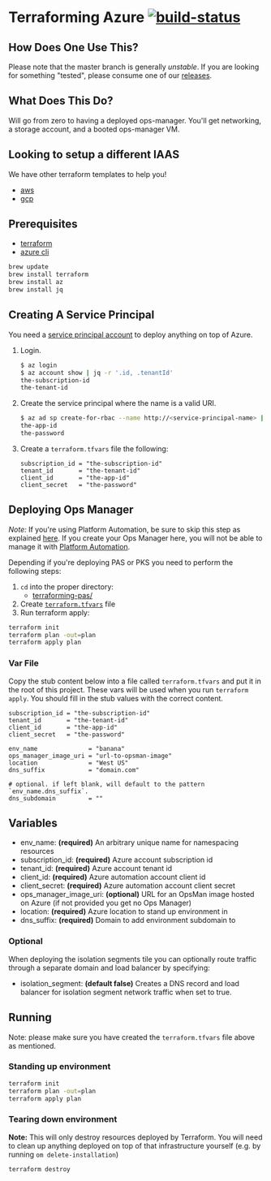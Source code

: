 # Terraforming Azure [![build-status](https://infra.ci.cf-app.com/api/v1/teams/main/pipelines/terraforming-azure/jobs/deploy-pas/badge)](https://infra.ci.cf-app.com/teams/main/pipelines/terraforming-azure)

## How Does One Use This?

Please note that the master branch is generally *unstable*. If you are looking for something "tested", please consume one of our [releases](https://github.com/pivotal-cf/terraforming-azure/releases).

## What Does This Do?

Will go from zero to having a deployed ops-manager. You'll get networking, a storage account, and
a booted ops-manager VM.

## Looking to setup a different IAAS

We have other terraform templates to help you!

- [aws](https://github.com/pivotal-cf/terraforming-aws)
- [gcp](https://github.com/pivotal-cf/terraforming-gcp)

## Prerequisites

- [terraform](https://learn.hashicorp.com/terraform/getting-started/install.html)
- [azure cli](https://azure.microsoft.com/en-us/documentation/articles/xplat-cli-install/)

```bash
brew update
brew install terraform
brew install az
brew install jq
```

## Creating A Service Principal

You need a [service principal account](https://docs.microsoft.com/en-us/cli/azure/create-an-azure-service-principal-azure-cli?view=azure-cli-latest#create-a-service-principal)
to deploy anything on top of Azure.

1. Login.
    ```bash
    $ az login
    $ az account show | jq -r '.id, .tenantId'
    the-subscription-id
    the-tenant-id
    ```

1. Create the service principal where the name is a valid URI.
    ```bash
    $ az ad sp create-for-rbac --name http://<service-principal-name> | jq -r '.appId, .password'
    the-app-id
    the-password
    ```

1. Create a `terraform.tfvars` file the following:
    ```hcl
    subscription_id = "the-subscription-id"
    tenant_id       = "the-tenant-id"
    client_id       = "the-app-id"
    client_secret   = "the-password"
    ```

## Deploying Ops Manager

*Note:* If you're using Platform Automation, be sure to skip this step as explained [here](/README.md#variables). If you create your Ops Manager here, you will not be able to manage it with [Platform Automation](docs.pivotal.io/platform-automation).

Depending if you're deploying PAS or PKS you need to perform the following steps:

1. `cd` into the proper directory:
    - [terraforming-pas/](terraforming-pas/)
1. Create [`terraform.tfvars`](/README.md#var-file) file
1. Run terraform apply:
  ```bash
  terraform init
  terraform plan -out=plan
  terraform apply plan
  ```


### Var File

Copy the stub content below into a file called `terraform.tfvars` and put it in the root of this project.
These vars will be used when you run `terraform  apply`.
You should fill in the stub values with the correct content.

```hcl
subscription_id = "the-subscription-id"
tenant_id       = "the-tenant-id"
client_id       = "the-app-id"
client_secret   = "the-password"

env_name              = "banana"
ops_manager_image_uri = "url-to-opsman-image"
location              = "West US"
dns_suffix            = "domain.com"

# optional. if left blank, will default to the pattern `env_name.dns_suffix`.
dns_subdomain         = ""
```

## Variables

- env_name: **(required)** An arbitrary unique name for namespacing resources
- subscription_id: **(required)** Azure account subscription id
- tenant_id: **(required)** Azure account tenant id
- client_id: **(required)** Azure automation account client id
- client_secret: **(required)** Azure automation account client secret
- ops_manager_image_uri: **(optional)** URL for an OpsMan image hosted on Azure (if not provided you get no Ops Manager)
- location: **(required)** Azure location to stand up environment in
- dns_suffix: **(required)** Domain to add environment subdomain to

### Optional

When deploying the isolation segments tile you can optionally route traffic through
a separate domain and load balancer by specifying:

- isolation_segment: **(default false)** Creates a DNS record and load balancer for
isolation segment network traffic when set to true.

## Running

Note: please make sure you have created the `terraform.tfvars` file above as mentioned.

### Standing up environment

```bash
terraform init
terraform plan -out=plan
terraform apply plan
```

### Tearing down environment

**Note:** This will only destroy resources deployed by Terraform. You will need to clean up anything deployed on top of that infrastructure yourself (e.g. by running `om delete-installation`)

```bash
terraform destroy
```
